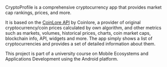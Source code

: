 CryptoProfile is a comprehensive cryptocurrency app that provides market cap rankings, prices, and more.

It is based on the [CoinLore API](https://www.coinlore.com/) by Coinlore, a provider of original cryptocurrency/coin prices calculated by own algorithm, and other metrics such as markets, volumes, historical prices, charts, coin market caps, blockchain info, API, widgets and more. The app simply shows a list of cryptocurrencies and provides a set of detailed information about them.

This project is part of a university course on Mobile Ecosystems and Applications Development using the Android platform.
